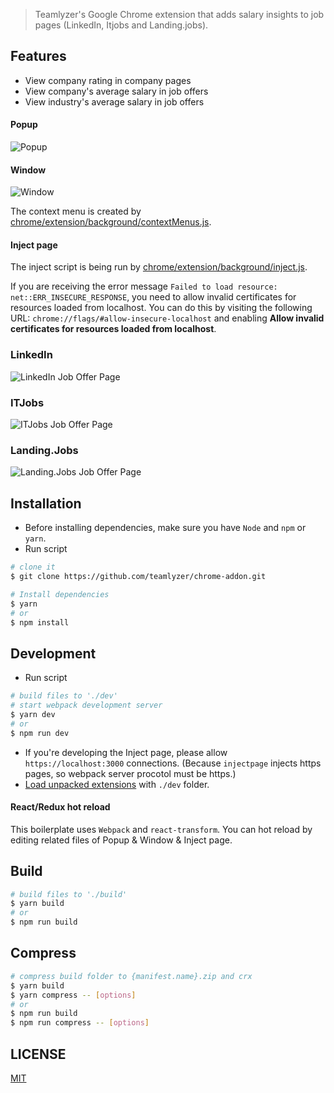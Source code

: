 > Teamlyzer's Google Chrome extension that adds salary insights to job pages (LinkedIn, Itjobs and Landing.jobs).

## Features

 - View company rating in company pages
 - View company's average salary in job offers
 - View industry's average salary in job offers

#### Popup

![Popup](https://user-images.githubusercontent.com/10537219/95662989-219b5e00-0b33-11eb-9e65-5e32acb66d07.png)

#### Window

![Window](https://user-images.githubusercontent.com/10537219/95663027-80f96e00-0b33-11eb-9604-265304bfd343.png)

The context menu is created by [chrome/extension/background/contextMenus.js](chrome/extension/background/contextMenus.js).

#### Inject page

The inject script is being run by [chrome/extension/background/inject.js](chrome/extension/background/inject.js).

If you are receiving the error message `Failed to load resource: net::ERR_INSECURE_RESPONSE`, you need to allow invalid certificates for resources loaded from localhost. You can do this by visiting the following URL: `chrome://flags/#allow-insecure-localhost` and enabling **Allow invalid certificates for resources loaded from localhost**.

### LinkedIn

<!--![LinkedIn Company Page](https://user-images.githubusercontent.com/10537219/95663028-85258b80-0b33-11eb-91bf-bebebdef7617.png)-->
![LinkedIn Job Offer Page](https://user-images.githubusercontent.com/10537219/95663175-d6824a80-0b34-11eb-8b21-7fd5134171f8.png)

### ITJobs

<!--![ITJobs Company Page](https://user-images.githubusercontent.com/10537219/95663233-6aecad00-0b35-11eb-9df4-04314dab117e.png)-->
![ITJobs Job Offer Page](https://user-images.githubusercontent.com/10537219/95663244-750eab80-0b35-11eb-9180-b148251e2afc.png)

### Landing.Jobs

<!--![Landing.Jobs Company Page](https://user-images.githubusercontent.com/10537219/95663266-b0a97580-0b35-11eb-80a8-17c056b7780a.png)-->
![Landing.Jobs Job Offer Page](https://user-images.githubusercontent.com/10537219/95663269-c028be80-0b35-11eb-950f-6297eb91f365.png)



## Installation

* Before installing dependencies, make sure you have `Node` and `npm` or `yarn`.
* Run script
```bash
# clone it
$ git clone https://github.com/teamlyzer/chrome-addon.git

# Install dependencies
$ yarn
# or
$ npm install
```

## Development

* Run script
```bash
# build files to './dev'
# start webpack development server
$ yarn dev
# or
$ npm run dev
```
* If you're developing the Inject page, please allow `https://localhost:3000` connections. (Because `injectpage` injects https pages, so webpack server procotol must be https.)
* [Load unpacked extensions](https://developer.chrome.com/extensions/getstarted#unpacked) with `./dev` folder.

#### React/Redux hot reload

This boilerplate uses `Webpack` and `react-transform`. You can hot reload by editing related files of Popup & Window & Inject page.

## Build

```bash
# build files to './build'
$ yarn build
# or
$ npm run build
```

## Compress

```bash
# compress build folder to {manifest.name}.zip and crx
$ yarn build
$ yarn compress -- [options]
# or
$ npm run build
$ npm run compress -- [options]
```

## LICENSE

[MIT](LICENSE)

